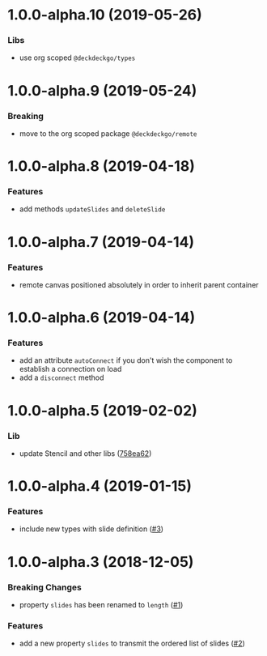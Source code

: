 <a name="1.0.0-alpha.10"></a>
# 1.0.0-alpha.10 (2019-05-26)

### Libs

* use org scoped `@deckdeckgo/types`

<a name="1.0.0-alpha.9"></a>
# 1.0.0-alpha.9 (2019-05-24)

### Breaking

* move to the org scoped package `@deckdeckgo/remote`

<a name="1.0.0-alpha.8"></a>
# 1.0.0-alpha.8 (2019-04-18)

### Features

* add methods `updateSlides` and `deleteSlide`

<a name="1.0.0-alpha.7"></a>
# 1.0.0-alpha.7 (2019-04-14)

### Features

* remote canvas positioned absolutely in order to inherit parent container

<a name="1.0.0-alpha.6"></a>
# 1.0.0-alpha.6 (2019-04-14)

### Features

* add an attribute `autoConnect` if you don't wish the component to establish a connection on load
* add a `disconnect` method

<a name="1.0.0-alpha.5"></a>
# 1.0.0-alpha.5 (2019-02-02)

### Lib

* update Stencil and other libs ([758ea62](https://github.com/deckgo/deckdeckgo-remote/commit/758ea62c884a67195753f805088d11e43a516873))

<a name="1.0.0-alpha.4"></a>
# 1.0.0-alpha.4 (2019-01-15)

### Features

* include new types with slide definition ([#3](https://github.com/deckgo/deckdeckgo-remote/issues/3))

<a name="1.0.0-alpha.3"></a>
# 1.0.0-alpha.3 (2018-12-05)

### Breaking Changes

* property `slides` has been renamed to `length` ([#1](https://github.com/deckgo/deckdeckgo-remote/issues/1))

### Features

* add a new property `slides` to transmit the ordered list of slides ([#2](https://github.com/deckgo/deckdeckgo-remote/issues/2))
